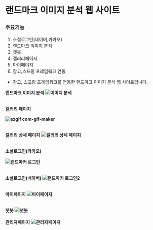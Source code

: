 # 랜드마크 이미지 분석 웹 사이트

### 주요기능
1. 소셜로그인(네이버,카카오)
2. 랜드마크 이미지 분석
3. 챗봇
4. 갤러리페이지
5. 마이페이지
6. 장고,스프링 프레임워크 연동
- 장고, 스프링 프레임워크를 연동한 랜드마크 이미지 분석 웹 사이트입니다.<br>

<strong>랜드마크 이미지 분석
![이미지 분석](https://user-images.githubusercontent.com/95617999/169807776-f7bc2d66-0964-42e6-81a3-33db303be9ea.gif)<br><br>

 <strong>갤러리 페이지
  
 ![ezgif com-gif-maker](https://user-images.githubusercontent.com/95617999/169808860-073dd9d7-c43a-49bf-a3ed-65d975e1caaa.gif)<br><br>

  
<strong>갤러리 상세 페이지
 ![갤러리 상세 페이지](https://user-images.githubusercontent.com/95617999/169808025-596092e9-b76c-4144-b025-0e98d184ff29.gif)<br><br>
 
<strong>소셜로그인(카카오)

![랜드마커 로그인](https://user-images.githubusercontent.com/95617999/168963682-6133d7fd-e2bb-4dcc-b02f-627c4b2919cd.gif)<br><br>

<strong>소셜로그인(네이버)
![랜드마커 로그인2](https://user-images.githubusercontent.com/95617999/168963687-ba89f9b5-cc85-46b8-99f1-e7d01667dcb0.gif)<br><br>

<strong>마이페이지
![마이페이지](https://user-images.githubusercontent.com/95617999/168964090-fc499cb6-7e80-49e7-859b-1fa14d055a80.gif)<br><br>

<strong>챗봇
  ![챗봇](https://user-images.githubusercontent.com/95617999/169807847-9f59c907-99cd-4ff6-813f-4615248102cb.gif)<br><br>
<strong>관리자페이지
  ![관리자페이지](https://user-images.githubusercontent.com/95617999/169807893-232f4801-ac89-4182-bd51-afe7eba7b576.gif)<br><br>
